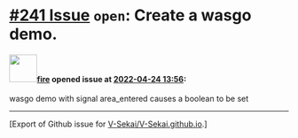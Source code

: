 # [\#241 Issue](https://github.com/V-Sekai/V-Sekai.github.io/issues/241) `open`: Create a wasgo demo.

#### <img src="https://avatars.githubusercontent.com/u/32321?u=c2e06a3d2b49a467aa907e54aa259516440267cc&v=4" width="50">[fire](https://github.com/fire) opened issue at [2022-04-24 13:56](https://github.com/V-Sekai/V-Sekai.github.io/issues/241):

wasgo demo with signal area_entered causes a boolean to be set




-------------------------------------------------------------------------------



[Export of Github issue for [V-Sekai/V-Sekai.github.io](https://github.com/V-Sekai/V-Sekai.github.io).]
